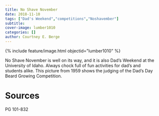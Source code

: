 ```yaml
---
title: No Shave November
date: 2018-11-10
tags: ["Dad's Weekend","competitions","Noshavember"]
subtitle: 
cover-image: lumber1010
categories: []
author: Courtney E. Berge
---
```


{% include feature/image.html objectid="lumber1010" %}

No Shave November is well on its way, and it is also Dad’s Weekend at the University of Idaho. Always chock full of fun activities for dad’s and students alike. This picture from 1959 shows the judging of the Dad’s Day Beard Growing Competition.

# Sources

PG 101-832